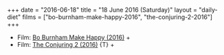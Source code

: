 +++
date = "2016-06-18"
title = "18 June 2016 (Saturday)"
layout = "daily-diet"
films = ["bo-burnham-make-happy-2016", "the-conjuring-2-2016"]
+++


* Film: [Bo Burnham Make Happy (2016)](/films/bo-burnham-make-happy-2016) +
* Film: [The Conjuring 2 (2016)](/films/the-conjuring-2-2016) {T} +